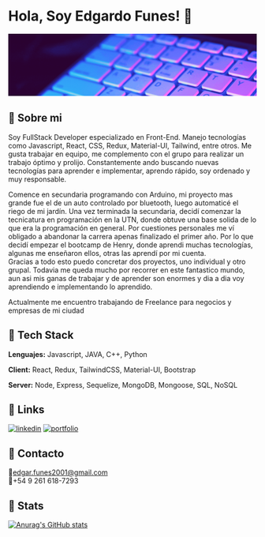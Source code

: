 
# Hola, Soy Edgardo Funes! 👋


![Logo](./banner.gif)


## 🚀 Sobre mi
Soy FullStack Developer especializado en Front-End. Manejo tecnologías como Javascript, React, CSS, Redux, Material-UI, Tailwind, entre otros.
Me gusta trabajar en equipo, me complemento con el grupo para realizar un trabajo óptimo y prolijo.
Constantemente ando buscando nuevas tecnologías para aprender e implementar, aprendo rápido, soy ordenado y muy responsable.<br />

Comence en secundaria programando con Arduino, mi proyecto mas grande fue el de un auto controlado por bluetooth, luego automaticé el riego de mi jardín. Una vez terminada la secundaria, decidí comenzar la tecnicatura en programación en la UTN, donde obtuve una base solida de lo que era la programación en general. Por cuestiones personales me ví obligado a abandonar la carrera apenas finalizado el primer año. Por lo que decidí empezar el bootcamp de Henry, donde aprendi muchas tecnologías, algunas me enseñaron ellos, otras las aprendí por mi cuenta.<br />
Gracias a todo esto puedo concretar dos proyectos, uno individual y otro grupal. Todavia me queda mucho por recorrer en este fantastico mundo, aun asi mis ganas de trabajar y de aprender son enormes y dia a dia voy aprendiendo e implementando lo aprendido.<br />

Actualmente me encuentro trabajando de Freelance para negocios y empresas de mi ciudad



## 🔵 Tech Stack

**Lenguajes:** Javascript, JAVA, C++, Python

**Client:** React, Redux, TailwindCSS, Material-UI, Bootstrap

**Server:** Node, Express, Sequelize, MongoDB, Mongoose, SQL, NoSQL


## 🔗 Links
[![linkedin](https://img.shields.io/badge/linkedin-0A66C2?style=for-the-badge&logo=linkedin&logoColor=white)](https://www.linkedin.com/in/edgardo-ibar-funes-ortiz-54ba41217/)
[![portfolio](https://img.shields.io/badge/my_portfolio-000?style=for-the-badge&logo=ko-fi&logoColor=white)](https://portfolio-ednesor.vercel.app)

## 💬 Contacto
🔔edgar.funes2001@gmail.com<br />
🔔+54 9 261 618-7293

## 🤟 Stats
[![Anurag's GitHub stats](https://github-readme-stats.vercel.app/api?username=Ednesor&show_icons=true&theme=radical)](https://github.com/anuraghazra/github-readme-stats)
